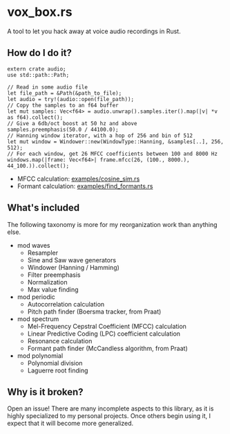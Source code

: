 # vox_box.rs

A tool to let you hack away at voice audio recordings in Rust.

## How do I do it?

    extern crate audio;
    use std::path::Path;
    
    // Read in some audio file
    let file_path = &Path(&path_to_file);
    let audio = try!(audio::open(file_path));
    // Copy the samples to an f64 buffer
    let mut samples: Vec<f64> = audio.unwrap().samples.iter().map(|v| *v as f64).collect();
    // Give a 6db/oct boost at 50 hz and above
    samples.preemphasis(50.0 / 44100.0); 
    // Hanning window iterator, with a hop of 256 and bin of 512
    let mut window = Windower::new(WindowType::Hanning, &samples[..], 256, 512);
    // For each window, get 26 MFCC coefficients between 100 and 8000 Hz
    windows.map(|frame: Vec<f64>| frame.mfcc(26, (100., 8000.), 44_100.)).collect();

* MFCC calculation: [examples/cosine_sim.rs](https://github.com/andrewcsmith/vox_box.rs/blob/master/examples/cosine_sim.rs)
* Formant calculation: [examples/find_formants.rs](https://github.com/andrewcsmith/vox_box.rs/blob/master/examples/find_formants.rs)

## What's included

The following taxonomy is more for my reorganization work than anything else.

* mod waves
    * Resampler
    * Sine and Saw wave generators
    * Windower (Hanning / Hamming)
    * Filter preemphasis
    * Normalization
    * Max value finding
* mod periodic
    * Autocorrelation calculation
    * Pitch path finder (Boersma tracker, from Praat)
* mod spectrum
    * Mel-Frequency Cepstral Coefficient (MFCC) calculation
    * Linear Predictive Coding (LPC) coefficient calculation
    * Resonance calculation
    * Formant path finder (McCandless algorithm, from Praat)
* mod polynomial
    * Polynomial division
    * Laguerre root finding

## Why is it broken?

Open an issue! There are many incomplete aspects to this library, as it is highly specialized to my personal projects. Once others begin using it, I expect that it will become more generalized.

